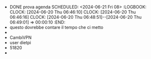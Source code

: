- DONE prova agenda
  SCHEDULED: <2024-06-21 Fri 08>
  :LOGBOOK:
  CLOCK: [2024-06-20 Thu 06:46:10]
  CLOCK: [2024-06-20 Thu 06:46:16]
  CLOCK: [2024-06-20 Thu 06:48:51]--[2024-06-20 Thu 06:49:01] =>  00:00:10
  :END:
- questo dovrebbe contare il tempo che ci metto
-
- CambiVPN
- user dietpi
- 51820
-